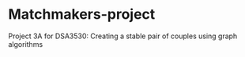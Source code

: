 # Matchmakers-project
Project 3A for DSA3530: Creating a stable pair of couples using graph algorithms

